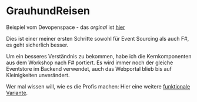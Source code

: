 ﻿GrauhundReisen
==============

Beispiel vom Devopenspace - das *orginal* ist [hier](https://github.com/jfellien/Grauhhundreisen)

Dies ist einer meiner ersten Schritte sowohl für Event Sourcing als auch F#, es geht sicherlich besser. 

Um ein besseres Verständnis zu bekommen, habe ich die Kernkomponenten aus dem Workshop nach F# portiert.
Es wird immer noch der gleiche Eventstore im Backend verwendet, auch das Webportal blieb bis auf Kleinigkeiten unverändert.

Wer mal wissen will, wie es die Profis machen:
Hier eine weitere [funktionale Variante](https://github.com/CarstenKoenig/Grauhundreisen/). 


